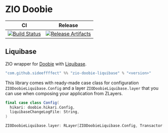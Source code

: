 # ZIO Doobie

| CI | Release |
| --- | --- |
| [![Build Status][Badge-GitHubActions]][Link-GitHubActions] | [![Release Artifacts][Badge-SonatypeReleases]][Link-SonatypeReleases] |

## Liquibase

ZIO wrapper for [Doobie](https://tpolecat.github.io/doobie/) with [Liquibase](https://www.liquibase.org/).

```scala
"com.github.sideeffffect" %% "zio-doobie-liquibase" % "<version>"
```

This library comes with ready-made case class for configuration `ZIODoobieLiquibase.Config` and a layer `ZIODoobieLiquibase.layer` that you can use when composing your application from ZLayers.

```scala
final case class Config(
  hikari: doobie.hikari.Config,
  liquibaseChangeLogFile: String,
)

ZIODoobieLiquibase.layer: RLayer[ZIODoobieLiquibase.Config, Transactor[Task]]
```

[Link-GitHubActions]: https://github.com/sideeffffect/zio-doobie/actions?query=workflow%3ARelease+branch%3Amaster "GitHub Actions link"
[Badge-GitHubActions]: https://github.com/sideeffffect/zio-doobie/workflows/Release/badge.svg?branch=master "GitHub Actions badge"

[Link-SonatypeReleases]: https://oss.sonatype.org/content/repositories/releases/com/github/sideeffffect/zio-doobie-liquibase_2.13/ "Sonatype Releases link"
[Badge-SonatypeReleases]: https://maven-badges.herokuapp.com/maven-central/com.github.sideeffffect/zio-doobie-liquibase_2.13/badge.svg "Sonatype Releases badge"
